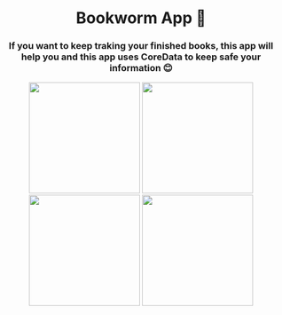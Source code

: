 <h1 align="center">Bookworm App 📖</h1>
<h3 align="center">If you want to keep traking your finished books, this app will help you and this app uses CoreData to keep safe your information 😊</h3>

<p align="center">
  <img src="https://user-images.githubusercontent.com/98255061/222276468-b5412546-8f80-4cab-90c5-95724ca6e7a6.png" width="200" />
  <img src="https://user-images.githubusercontent.com/98255061/222276456-18e2c659-a71f-476b-a877-caecc33fff78.png" width="200" />
  <img src="https://user-images.githubusercontent.com/98255061/222276461-43021769-285a-41cb-a49e-3c33d4102c34.png" width="200" />
  <img src="https://user-images.githubusercontent.com/98255061/222276459-00774a2b-7963-4c77-8835-f1007f365e4b.png" width="200" />
  </p>

